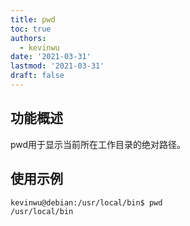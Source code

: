 ```yaml
---
title: pwd
toc: true
authors:
  - kevinwu
date: '2021-03-31'
lastmod: '2021-03-31'
draft: false
---
```


## 功能概述
pwd用于显示当前所在工作目录的绝对路径。

## 使用示例

```
kevinwu@debian:/usr/local/bin$ pwd
/usr/local/bin
```